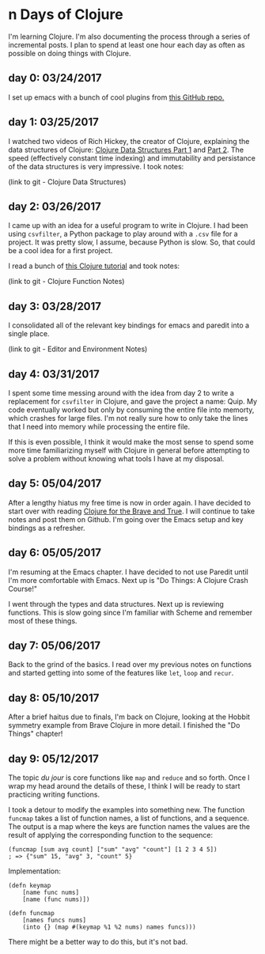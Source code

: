 # n Days of Clojure

I'm learning Clojure. I'm also documenting the process through a series of incremental posts. I plan to spend at least one hour each day as often as possible on doing things with Clojure.

## day 0: 03/24/2017

I set up emacs with a bunch of cool plugins from [this GitHub repo.](https://github.com/flyingmachine/emacs-for-clojure)

## day 1: 03/25/2017

I watched two videos of Rich Hickey, the creator of Clojure, explaining the data structures of Clojure: [Clojure Data Structures Part 1](https://www.youtube.com/watch?v=ketJlzX-254) and [Part 2](https://www.youtube.com/watch?v=sp2Zv7KFQQ0). The speed (effectively constant time indexing) and immutability and persistance of the data structures is very impressive. I took notes: 

(link to git - Clojure Data Structures)

## day 2: 03/26/2017

I came up with an idea for a useful program to write in Clojure. I had been using `csvfilter`, a Python package to play around with a `.csv` file for a project. It was pretty slow, I assume, because Python is slow. So, that could be a cool idea for a first project. 

I read a bunch of [this Clojure tutorial](http://www.braveclojure.com/do-things) and took notes:

(link to git - Clojure Function Notes)

## day 3: 03/28/2017

I consolidated all of the relevant key bindings for emacs and paredit into a single place.

(link to git - Editor and Environment Notes)

## day 4: 03/31/2017

I spent some time messing around with the idea from day 2 to write a replacement for `csvfilter` in Clojure, and gave the project a name: Quip. My code eventually worked but only by consuming the entire file into memorty, which crashes for large files. I'm not really sure how to only take the lines that I need into memory while processing the entire file. 

If this is even possible, I think it would make the most sense to spend some more time familiarizing myself with Clojure in general before attempting to solve a problem without knowing what tools I have at my disposal.

## day 5: 05/04/2017

After a lengthy hiatus my free time is now in order again. I have decided to start over with reading [Clojure for the Brave and True](http://www.braveclojure.com/). I will continue to take notes and post them on Github. I'm going over the Emacs setup and key bindings as a refresher. 

## day 6: 05/05/2017

I'm resuming at the Emacs chapter. I have decided to not use Paredit until I'm more comfortable with Emacs. Next up is "Do Things: A Clojure Crash Course!" 

I went through the types and data structures. Next up is reviewing functions. This is slow going since I'm familiar with Scheme and remember most of these things. 

## day 7: 05/06/2017

Back to the grind of the basics. I read over my previous notes on functions and started getting into some of the features like `let`, `loop` and `recur`. 

## day 8: 05/10/2017

After a brief haitus due to finals, I'm back on Clojure, looking at the Hobbit symmetry example from Brave Clojure in more detail. I finished the "Do Things" chapter! 

## day 9: 05/12/2017

The topic _du jour_ is core functions like `map` and `reduce` and so forth. Once I wrap my head around the details of these, I think I will be ready to start practicing writing functions.   

I took a detour to modify the examples into something new. The function `funcmap` takes a list of function names, a list of functions, and a sequence. The output is a map where the keys are function names the values are the result of applying the corresponding function to the sequence:

```
(funcmap [sum avg count] ["sum" "avg" "count"] [1 2 3 4 5])
; => {"sum" 15, "avg" 3, "count" 5}
```

Implementation:

```
(defn keymap
	[name func nums]
	[name (func nums)])
	
(defn funcmap
	[names funcs nums]
	(into {} (map #(keymap %1 %2 nums) names funcs)))
```

There might be a better way to do this, but it's not bad.


